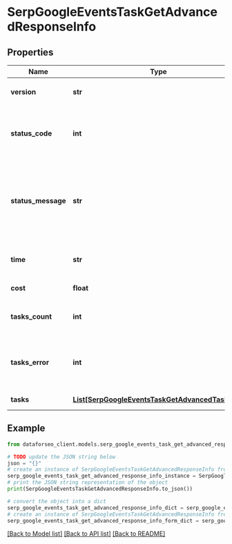 # SerpGoogleEventsTaskGetAdvancedResponseInfo


## Properties

Name | Type | Description | Notes
------------ | ------------- | ------------- | -------------
**version** | **str** | the current version of the API | [optional] 
**status_code** | **int** | general status code you can find the full list of the response codes here | [optional] 
**status_message** | **str** | general informational message you can find the full list of general informational messages here | [optional] 
**time** | **str** | total execution time, seconds | [optional] 
**cost** | **float** | total tasks cost, USD | [optional] 
**tasks_count** | **int** | the number of tasks in the tasks array | [optional] 
**tasks_error** | **int** | the number of tasks in the tasks array returned with an error | [optional] 
**tasks** | [**List[SerpGoogleEventsTaskGetAdvancedTaskInfo]**](SerpGoogleEventsTaskGetAdvancedTaskInfo.md) | array of tasks | [optional] 

## Example

```python
from dataforseo_client.models.serp_google_events_task_get_advanced_response_info import SerpGoogleEventsTaskGetAdvancedResponseInfo

# TODO update the JSON string below
json = "{}"
# create an instance of SerpGoogleEventsTaskGetAdvancedResponseInfo from a JSON string
serp_google_events_task_get_advanced_response_info_instance = SerpGoogleEventsTaskGetAdvancedResponseInfo.from_json(json)
# print the JSON string representation of the object
print(SerpGoogleEventsTaskGetAdvancedResponseInfo.to_json())

# convert the object into a dict
serp_google_events_task_get_advanced_response_info_dict = serp_google_events_task_get_advanced_response_info_instance.to_dict()
# create an instance of SerpGoogleEventsTaskGetAdvancedResponseInfo from a dict
serp_google_events_task_get_advanced_response_info_form_dict = serp_google_events_task_get_advanced_response_info.from_dict(serp_google_events_task_get_advanced_response_info_dict)
```
[[Back to Model list]](../README.md#documentation-for-models) [[Back to API list]](../README.md#documentation-for-api-endpoints) [[Back to README]](../README.md)


